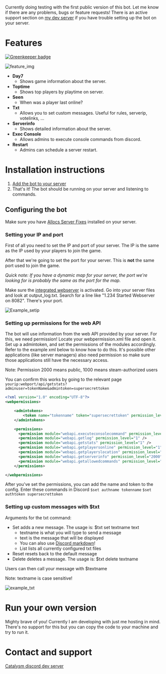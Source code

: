 Currently doing testing with the first public version of this bot. Let me know if there are any problems, bugs or feature requests! There is an active support section on [my dev server](https://discordapp.com/invite/kuDJG6e) if you have trouble setting up the bot on your server.

# Features

[![Greenkeeper badge](https://badges.greenkeeper.io/niekcandaele/Bill.svg)](https://greenkeeper.io/)

![feature_img](http://i.imgur.com/cq4ecd5.png "Feature image")

- **Day7**
  - Shows game information about the server.
- **Toptime**
  - Shows top players by playtime on server.
- **Seen**
  - When was a player last online?
- **Txt**
  - Allows you to set custom messages. Useful for rules, serverip, votelinks, ...
- **Serverinfo**
  - Shows detailed information about the server.
- **Exec Console**
  - Allows admins to execute console commands from discord.
- **Restart**
  - Admins can schedule a server restart.

# Installation instructions

1. [Add the bot to your server](https://discordapp.com/oauth2/authorize?client_id=340416036610244609&scope=bot&permissions=117760)
2. That's it! The bot should be running on your server and listening to commands.

## Configuring the bot

Make sure you have [Allocs Server Fixes](https://7dtd.illy.bz/wiki) installed on your server.

### Setting your IP and port

First of all you need to set the IP and port of your server. The IP is the same as the IP used by your players to join the game.

After that we're going to set the port for your server. This is **not** the same port used to join the game.

*Quick note: If you have a dynamic map for your server, the port we're looking for is probably the same as the port for the map.*

Make sure the [integrated webserver](https://7dtd.illy.bz/wiki/Integrated%20Webserver) is activated. Go into your server files and look at output_log.txt. Search for a line like "1.234 Started Webserver on 8082". There's your port.

![Example_setip](http://i.imgur.com/xWW3h0H.png "Example for set config")

### Setting up permissions for the web API

The bot will use information from the web API provided by your server. For this, we need permission! Locate your webpermission.xml file and open it. Set up a admintoken, and set the permissions of the modules accordingly. Refer to the example xml below to know how to do this. It's possible other applications (like server managers) also need permission so make sure those applications still have the necessary access.

Note: Permission 2000 means public, 1000 means steam-authorized users

You can confirm this works by going to the relevant page
`yourip:webport/api/getstats?adminuser=tokenName&admintoken=supersecrettoken`

```xml
<?xml version="1.0" encoding="UTF-8"?>
<webpermissions>

    <admintokens>
        <token name="tokenname" token="supersecrettoken" permission_level="1" />
    </admintokens>

    <permissions>
      <permission module="webapi.executeconsolecommand" permission_level="1" />
      <permission module="webapi.getlog" permission_level="1" />
      <permission module="webapi.getstats" permission_level="1" />
      <permission module="webapi.getplayersonline" permission_level="1" />
      <permission module="webapi.getplayerslocation" permission_level="1" />
      <permission module="webapi.getserverinfo" permission_level="2000" />
      <permission module="webapi.getallowedcommands" permission_level="2000" />
    </permissions>

</webpermissions>
```

After you've set the permissions, you can add the name and token to the config. Enter these commands in Discord
`$set authname tokenname` `$set authtoken supersecrettoken`

### Setting up custom messages with $txt

Arguments for the txt command:
- Set adds a new message. The usage is: $txt set textname text
  - textname is what you will type to send a message
  - text is the message that will be displayed
  - You can also use [Discord markdown](https://support.discordapp.com/hc/en-us/articles/210298617-Markdown-Text-101-Chat-Formatting-Bold-Italic-Underline-)!
  - List lists all currently configured txt files
- Reset resets back to the default message
- Delete deletes a message. The usage is: $txt delete textname

Users can then call your message with $textname

Note: textname is case sensitive!

![example_txt](http://imgur.com/ntOXWoM.png "Example for txt config")

# Run your own version

Mighty brave of you! Currently I am developing with just me hosting in mind. There's no support for this but you can copy the code to your machine and try to run it.

# Contact and support

[Catalysm discord dev server](https://discordapp.com/invite/kuDJG6e)
